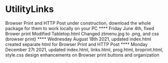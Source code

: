 # UtilityLinks
Browser Print and HTTP Post under construction, download the whole package for them to work locally on your PC
**** Friday June 4th, fixed Brower print
Modified Tabletop.html Changed ztmenu.jpg to .png, and css (browser print)
**** Wednesday August 18th 2021, updated index.html
created separate html for Browser Print and HTTP Post
**** Monday December 27t 2021, updated index.html, links.html, prog.html, broprint.html, style.css
design enhancements on Browser print buttons and organization
